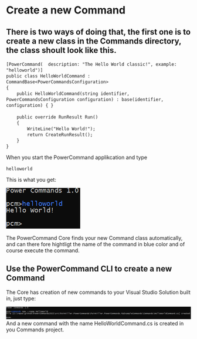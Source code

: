 # Create a new Command

## There is two ways of doing that, the first one is to create a new class in the Commands directory, the class shoult look like this.

``` 
[PowerCommand(  description: "The Hello World classic!", example: "helloworld")]
public class HelloWorldCommand : CommandBase<PowerCommandsConfiguration>
{
    public HelloWorldCommand(string identifier, PowerCommandsConfiguration configuration) : base(identifier, configuration) { }

    public override RunResult Run()
    {
        WriteLine("Hello World!");
        return CreateRunResult();
    }
}
```

When you start the PowerCommand applikcation and type
```
helloworld
```
This is what you get:

![Alt text](images/HelloWorld.png?raw=true "Hello World")

The PowerCommand Core finds your new Command class automatically, and can  there fore hightligt the name of the command in blue color and of course execute the command.

## Use the PowerCommand CLI to create a new Command
The Core has creation of new commands to your Visual Studio Solution built in, just type:

![Alt text](images/NewCommand.png?raw=true "New Command")
And a new command with the name HelloWorldCommand.cs is created in you Commands project.